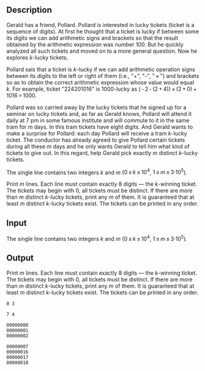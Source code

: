 ## Description

<div><p>Gerald has a friend, Pollard. Pollard is interested in lucky tickets (ticket is a sequence of digits). At first he thought that a ticket is lucky if between some its digits we can add arithmetic signs and brackets so that the result obtained by the arithmetic expression was number 100. But he quickly analyzed all such tickets and moved on to a more general question. Now he explores <span class="tex-span"><i>k</i></span>-lucky tickets.</p><p>Pollard sais that a ticket is <span class="tex-span"><i>k</i></span>-lucky if we can add arithmetic operation signs between its digits to the left or right of them (i.e., "+", "-", "<span class="tex-span"> × </span>") and brackets so as to obtain the correct arithmetic expression whose value would equal <span class="tex-span"><i>k</i></span>. For example, ticket "224201016" is 1000-lucky as <span class="tex-span">( - 2 - (2 + 4)) × (2 + 0) + 1016 = 1000</span>.</p><p>Pollard was so carried away by the lucky tickets that he signed up for a seminar on lucky tickets and, as far as Gerald knows, Pollard will attend it daily at 7 pm in some famous institute and will commute to it in the same tram for <span class="tex-span"><i>m</i></span> days. In this tram tickets have eight digits. And Gerald wants to make a surprise for Pollard: each day Pollard will receive a tram <span class="tex-span"><i>k</i></span>-lucky ticket. The conductor has already agreed to give Pollard certain tickets during all these <span class="tex-span"><i>m</i></span> days and he only wants Gerald to tell him what kind of tickets to give out. In this regard, help Gerald pick exactly <span class="tex-span"><i>m</i></span> distinct <span class="tex-span"><i>k</i></span>-lucky tickets.</p></div><div class="input-specification"><p>The single line contains two integers <span class="tex-span"><i>k</i></span> and <span class="tex-span"><i>m</i></span> (<span class="tex-span">0 ≤ <i>k</i> ≤ 10<sup class="upper-index">4</sup></span>, <span class="tex-span">1 ≤ <i>m</i> ≤ 3·10<sup class="upper-index">5</sup></span>).</p></div><div class="output-specification"><p>Print <span class="tex-span"><i>m</i></span> lines. Each line must contain exactly 8 digits — the <span class="tex-span"><i>k</i></span>-winning ticket. The tickets may begin with 0, all tickets must be distinct. If there are more than <span class="tex-span"><i>m</i></span> distinct <span class="tex-span"><i>k</i></span>-lucky tickets, print any <span class="tex-span"><i>m</i></span> of them. It is guaranteed that at least <span class="tex-span"><i>m</i></span> distinct <span class="tex-span"><i>k</i></span>-lucky tickets exist. The tickets can be printed in any order.</p></div>

## Input

<p>The single line contains two integers <span class="tex-span"><i>k</i></span> and <span class="tex-span"><i>m</i></span> (<span class="tex-span">0 ≤ <i>k</i> ≤ 10<sup class="upper-index">4</sup></span>, <span class="tex-span">1 ≤ <i>m</i> ≤ 3·10<sup class="upper-index">5</sup></span>).</p>

## Output

<p>Print <span class="tex-span"><i>m</i></span> lines. Each line must contain exactly 8 digits — the <span class="tex-span"><i>k</i></span>-winning ticket. The tickets may begin with 0, all tickets must be distinct. If there are more than <span class="tex-span"><i>m</i></span> distinct <span class="tex-span"><i>k</i></span>-lucky tickets, print any <span class="tex-span"><i>m</i></span> of them. It is guaranteed that at least <span class="tex-span"><i>m</i></span> distinct <span class="tex-span"><i>k</i></span>-lucky tickets exist. The tickets can be printed in any order.</p>





```input1
0 3

```




```input2
7 4

```




```output1
00000000
00000001
00000002

```




```output2
00000007
00000016
00000017
00000018

```


